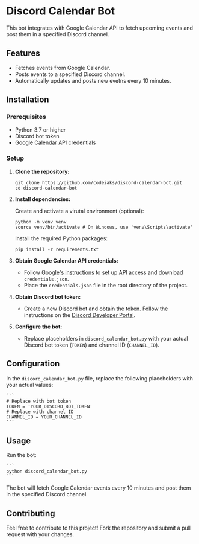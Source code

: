 # Discord Calendar Bot

This bot integrates with Google Calendar API to fetch upcoming events and post them in a specified Discord channel.

## Features

- Fetches events from Google Calendar.
- Posts events to a specified Discord channel.
- Automatically updates and posts new evetns every 10 minutes.

## Installation

### Prerequisites

- Python 3.7 or higher
- Discord bot token
- Google Calendar API credentials

### Setup

1. **Clone the repository:**

   ```
   git clone https://github.com/codeiaks/discord-calendar-bot.git
   cd discord-calendar-bot
   ```

2. **Install dependencies:**

   Create and activate a virutal environment (optional):

   ```
   python -m venv venv
   source venv/bin/activate # On Windows, use 'venv\Scripts\activate'
   ```

   Install the required Python packages:

   ```
   pip install -r requirements.txt
   ```

3. **Obtain Google Calendar API credentials:**

   - Follow [Google's instructions](https://developers.google.com/calendar/api/quickstart/python) to set up API access and download `credentials.json`.
   - Place the `credentials.json` file in the root directory of the project.

4. **Obtain Discord bot token:**

   - Create a new Discord bot and obtain the token. Follow the instructions on the [Discord Developer Portal](https://discord.com/developers/docs/intro).

5. **Configure the bot:**

   - Replace placeholders in `discord_calendar_bot.py` with your actual Discord bot token (`TOKEN`) and channel ID (`CHANNEL_ID`).

## Configuration

In the `discord_calendar_bot.py` file, replace the following placeholders with your actual values:

    ```
    # Replace with bot token
    TOKEN = 'YOUR_DISCORD_BOT_TOKEN'
    # Replace with channel ID
    CHANNEL_ID = YOUR_CHANNEL_ID
    ```

## Usage

Run the bot:

    ```
    python discord_calendar_bot.py
    ```

The bot will fetch Google Calendar events every 10 minutes and post them in the specified Discord channel.

## Contributing

Feel free to contribute to this project! Fork the repository and submit a pull request with your changes.
